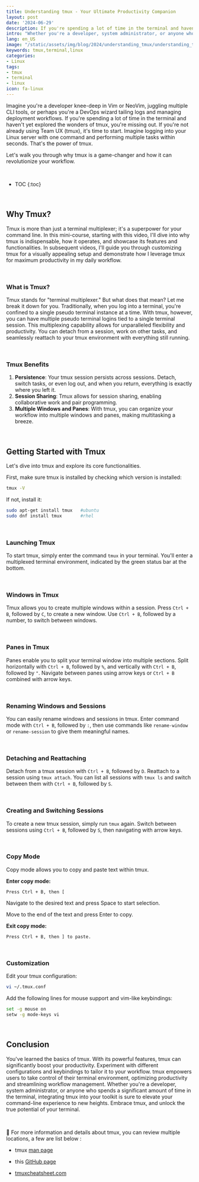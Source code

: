 ```yaml
---
title: Understanding tmux - Your Ultimate Productivity Companion
layout: post
date: '2024-06-29'
description: If you're spending a lot of time in the terminal and haven't yet explored the wonders of tmux, you're missing out. If you're not already using Team UX (tmux), it's time to start.
intro: "Whether you're a developer, system administrator, or anyone who spends a significant amount of time in the terminal, integrating tmux into your toolkit is sure to elevate your command-line experience to new heights."
lang: en_US
image: "/static/assets/img/blog/2024/understanding_tmux/understanding_tmux.jpg"
keywords: tmux,terminal,linux
categories:
- Linux
tags:
- tmux
- terminal
- linux
icon: fa-linux
---
```



Imagine you're a developer knee-deep in Vim or NeoVim, juggling multiple CLI tools, or perhaps you're a DevOps wizard tailing logs and managing deployment workflows. If you're spending a lot of time in the terminal and haven't yet explored the wonders of tmux, you're missing out. If you're not already using Team UX (tmux), it's time to start. Imagine logging into your Linux server with one command and performing multiple tasks within seconds. That's the power of tmux. 

Let's walk you through why tmux is a game-changer and how it can revolutionize your workflow.

<br>

* TOC 
{:toc}

<br>

## Why Tmux?

Tmux is more than just a terminal multiplexer; it's a superpower for your command line. In this mini-course, starting with this video, I'll dive into why tmux is indispensable, how it operates, and showcase its features and functionalities. In subsequent videos, I'll guide you through customizing tmux for a visually appealing setup and demonstrate how I leverage tmux for maximum productivity in my daily workflow.

<br>

### What is Tmux?

Tmux stands for "terminal multiplexer." But what does that mean? Let me break it down for you. Traditionally, when you log into a terminal, you're confined to a single pseudo terminal instance at a time. With tmux, however, you can have multiple pseudo terminal logins tied to a single terminal session. This multiplexing capability allows for unparalleled flexibility and productivity. You can detach from a session, work on other tasks, and seamlessly reattach to your tmux environment with everything still running.

<br>

### Tmux Benefits

1. **Persistence**: Your tmux session persists across sessions. Detach, switch tasks, or even log out, and when you return, everything is exactly where you left it.
2. **Session Sharing**: Tmux allows for session sharing, enabling collaborative work and pair programming.
3. **Multiple Windows and Panes**: With tmux, you can organize your workflow into multiple windows and panes, making multitasking a breeze.

<br>

## Getting Started with Tmux

Let's dive into tmux and explore its core functionalities.

First, make sure tmux is installed by checking which version is installed:

```bash
tmux -V
```

If not, install it:

```bash
sudo apt-get install tmux   #ubuntu
sudo dnf install tmux       #rhel
```

<br>

### Launching Tmux

To start tmux, simply enter the command `tmux` in your terminal. You'll enter a multiplexed terminal environment, indicated by the green status bar at the bottom.

<br>

### Windows in Tmux

Tmux allows you to create multiple windows within a session. Press `Ctrl + B`, followed by `C`, to create a new window. Use `Ctrl + B`, followed by a number, to switch between windows.

<br>

### Panes in Tmux

Panes enable you to split your terminal window into multiple sections. Split horizontally with `Ctrl + B`, followed by `%`, and vertically with `Ctrl + B`, followed by `"`. Navigate between panes using arrow keys or `Ctrl + B` combined with arrow keys.

<br>

### Renaming Windows and Sessions

You can easily rename windows and sessions in tmux. Enter command mode with `Ctrl + B`, followed by `:`, then use commands like `rename-window` or `rename-session` to give them meaningful names.

<br>

### Detaching and Reattaching

Detach from a tmux session with `Ctrl + B`, followed by `D`. Reattach to a session using `tmux attach`. You can list all sessions with `tmux ls` and switch between them with `Ctrl + B`, followed by `S`.

<br>

### Creating and Switching Sessions

To create a new tmux session, simply run `tmux` again. Switch between sessions using `Ctrl + B`, followed by `S`, then navigating with arrow keys.

<br>

### Copy Mode

Copy mode allows you to copy and paste text within tmux. 

**Enter copy mode:**

`Press Ctrl + B, then [`

Navigate to the desired text and press Space to start selection.

Move to the end of the text and press Enter to copy.

**Exit copy mode:**

`Press Ctrl + B, then ] to paste.`

<br>

### Customization

Edit your tmux configuration:

```bash
vi ~/.tmux.conf
```

Add the following lines for mouse support and vim-like keybindings:

```bash
set -g mouse on
setw -g mode-keys vi
```

<br>

## Conclusion

You've learned the basics of tmux. With its powerful features, tmux can significantly boost your productivity. Experiment with different configurations and keybindings to tailor it to your workflow. tmux empowers users to take control of their terminal environment, optimizing productivity and streamlining workflow management. Whether you're a developer, system administrator, or anyone who spends a significant amount of time in the terminal, integrating tmux into your toolkit is sure to elevate your command-line experience to new heights. Embrace tmux, and unlock the true potential of your terminal.

<br>

📝 For more information and details about tmux, you can review multiple locations, a few are list below : 

-  tmux [man page](https://linux.die.net/man/1/tmux)

-  this [GitHub page](https://gist.github.com/MohamedAlaa/2961058)







-  [tmuxcheatsheet.com](https://tmuxcheatsheet.com)
